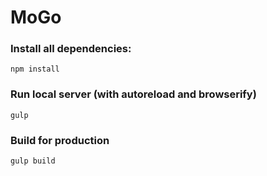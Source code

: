 # MoGo

### Install all dependencies:
```
npm install
```

### Run local server (with autoreload and browserify)
```
gulp
```

### Build for production

```
gulp build
```
